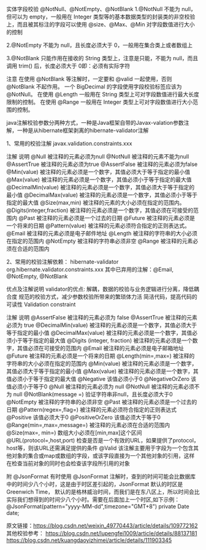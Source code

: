 实体字段校验 @NotNull、@NotEmpty、@NotBlank
1.@NotNull
不能为 null，但可以为 empty，一般用在 Integer 类型等的基本数据类型的封装类的非空校验上，而且被其标注的字段可以使用 @size、@Max、@Min 对字段数值进行大小的控制

2.@NotEmpty
不能为 null，且长度必须大于 0，一般用在集合类上或者数组上

3.@NotBlank
只能作用在接收的 String 类型上，注意是只能，不能为 null，而且调用 trim() 后，长度必须大于 0即：必须有实际字符


注意
在使用 @NotBlank 等注解时，一定要和 @valid 一起使用，否则 @NotBlank 不起作用。
一个 BigDecimal 的字段使用字段校验标签应该为 @NotNull。
在使用 @Length 一般用在 String 类型上可对字段数值进行最大长度限制的控制。
在使用 @Range 一般用在 Integer 类型上可对字段数值进行大小范围的控制。


java注解校验参数分两种方式，一种是Java框架自带的Javax-valation参数注解，一种是从hibernate框架剥离的hibernate-validator注解

1、常用的校验注解
javax.validation.constraints.xxx

注解	说明
@Null	被注释的元素必须为null
@NotNull	被注释的元素不能为null
@AssertTrue	被注释的元素必须为true
@AssertFalse	被注释的元素必须为false
@Min(value)	被注释的元素必须是一个数字，其值必须大于等于指定的最小值
@Max(value)	被注释的元素必须是一个数字，其值必须小于等于指定的最大值
@DecimalMin(value)	被注释的元素必须是一个数字，其值必须大于等于指定的最小值
@DecimalMax(value)	被注释的元素必须是一个数字，其值必须小于等于指定的最大值
@Size(max,min)	被注释的元素的大小必须在指定的范围内。
@Digits(integer,fraction)	被注释的元素必须是一个数字，其值必须在可接受的范围内
@Past	被注释的元素必须是一个过去的日期
@Future	被注释的元素必须是一个将来的日期
@Pattern(value)	被注释的元素必须符合指定的正则表达式。
@Email	被注释的元素必须是电子邮件地址
@Length	被注释的字符串的大小必须在指定的范围内
@NotEmpty	被注释的字符串必须非空
@Range	被注释的元素必须在合适的范围内

2、常用的校验注解依赖： hibernate-validator
org.hibernate.validator.constraints.xxx
其中已弃用的注解：@Email, @NotEmpty, @NotBlank

优点及注解说明
validator的优点:
解耦，数据的校验与业务逻辑进行分离，降低耦合度
规范的校验方式，减少参数校验所带来的繁琐体力活
简洁代码，提高代码的可读性
Validation constraint

注解	说明
@AssertFalse	被注释的元素必须为 false
@AssertTrue	被注释的元素必须为 true
@DecimalMin(value)	被注释的元素必须是一个数字，其值必须大于等于指定的最小值
@DecimalMax(value)	被注释的元素必须是一个数字，其值必须小于等于指定的最大值
@Digits (integer, fraction)	被注释的元素必须是一个数字，其值必须在可接受的范围内
@Email	被注释的元素必须是电子邮箱地址
@Future	被注释的元素必须是一个将来的日期
@Length(min=,max=)	被注释的字符串的大小必须在指定的范围内
@Min(value)	被注释的元素必须是一个数字，其值必须大于等于指定的最小值
@Max(value)	被注释的元素必须是一个数字，其值必须小于等于指定的最大值
@Negative	该值必须小于0
@NegativeOrZero	该值必须小于等于0
@Null	被注释的元素必须为 null
@NotNull	被注释的元素必须不为 null
@NotBlank(message =)	验证字符串非null，且长度必须大于0
@NotEmpty	被注释的字符串的必须非空
@Past	被注释的元素必须是一个过去的日期
@Pattern(regex=,flag=)	被注释的元素必须符合指定的正则表达式
@Positive	该值必须大于0
@PositiveOrZero	该值必须大于等于0
@Range(min=,max=,message=)	被注释的元素必须在合适的范围内
@Size(max=, min=)	数组大小必须在[min,max]这个区间
@URL(protocol=,host,port)	检查是否是一个有效的URL，如果提供了protocol，host等，则该URL还需满足提供的条件
@Valid	该注解主要用于字段为一个包含其他对象的集合或map或数组的字段，或该字段直接为一个其他对象的引用，这样在检查当前对象的同时也会检查该字段所引用的对象



附 @JsonFormat
有时使用 @JsonFormat 注解时，查到的时间可能会比数据库中的时间少八个小时，这是由于时区差引起的，JsonFormat 默认的时区是 Greenwich Time， 默认的是格林威治时间，而我们是在东八区上，所以时间会比实际我们想得到的时间少八个小时。需要在后面加上一个时区,如下示例：
@JsonFormat(pattern="yyyy-MM-dd",timezone="GMT+8")
private Date date;




原文链接：https://blog.csdn.net/weixin_49770443/article/details/109772162
其他校验参考：
https://blog.csdn.net/lupengfei1009/article/details/88137181
https://blog.csdn.net/kuangdaoyizhimei/article/details/111903345